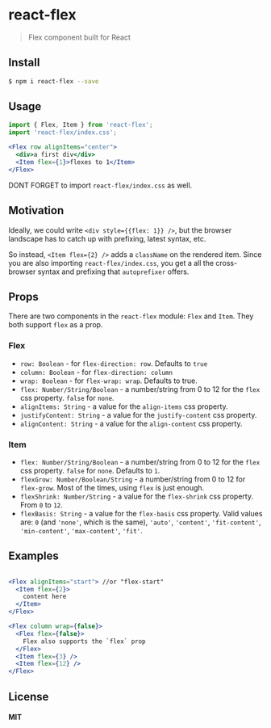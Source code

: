 # react-flex

> Flex component built for React

## Install

```sh
$ npm i react-flex --save
```

## Usage

```jsx
import { Flex, Item } from 'react-flex';
import 'react-flex/index.css';

<Flex row alignItems="center">
  <div>a first div</div>
  <Item flex={1}>flexes to 1</Item>
</Flex>
```

DONT FORGET to import `react-flex/index.css` as well.

## Motivation

Ideally, we could write `<div style={{flex: 1}} />`, but the browser landscape has to catch up with prefixing, latest syntax, etc.

So instead, `<Item flex={2} />` adds a `className` on the rendered item. Since you are also importing `react-flex/index.css`, you get a all the cross-browser syntax and prefixing that `autoprefixer` offers.

## Props

There are two components in the `react-flex` module: `Flex` and `Item`. They both support `flex` as a prop.

### Flex

 * `row: Boolean` - for `flex-direction: row`. Defaults to `true`
 * `column: Boolean` - for `flex-direction: column`
 * `wrap: Boolean` - for `flex-wrap: wrap`. Defaults to true.
 * `flex: Number/String/Boolean` - a number/string from 0 to 12 for the `flex` css property. `false` for `none`.
 * `alignItems: String` - a value for the `align-items` css property.
 * `justifyContent: String` - a value for the `justify-content` css property.
 * `alignContent: String` - a value for the `align-content` css property.

### Item

* `flex: Number/String/Boolean` - a number/string from 0 to 12 for the `flex` css property. `false` for `none`. Defaults to `1`.
* `flexGrow: Number/Boolean/String` - a number/string from 0 to 12 for `flex-grow`. Most of the times, using `flex` is just enough.
* `flexShrink: Number/String` - a value for the `flex-shrink` css property. From `0` to `12`.
* `flexBasis: String` - a value for the `flex-basis` css property. Valid values are: `0` (and `'none'`, which is the same), `'auto'`, `'content'`, `'fit-content'`, `'min-content'`, `'max-content'`, `'fit'`.


## Examples

```jsx

<Flex alignItems="start"> //or "flex-start"
  <Item flex={2}>
    content here
  </Item>
</Flex>

<Flex column wrap={false}>
  <Flex flex={false}>
    Flex also supports the `flex` prop 
  </Flex>
  <Item flex={3} />
  <Item flex={12} />
</Flex>
```

## License

#### MIT




